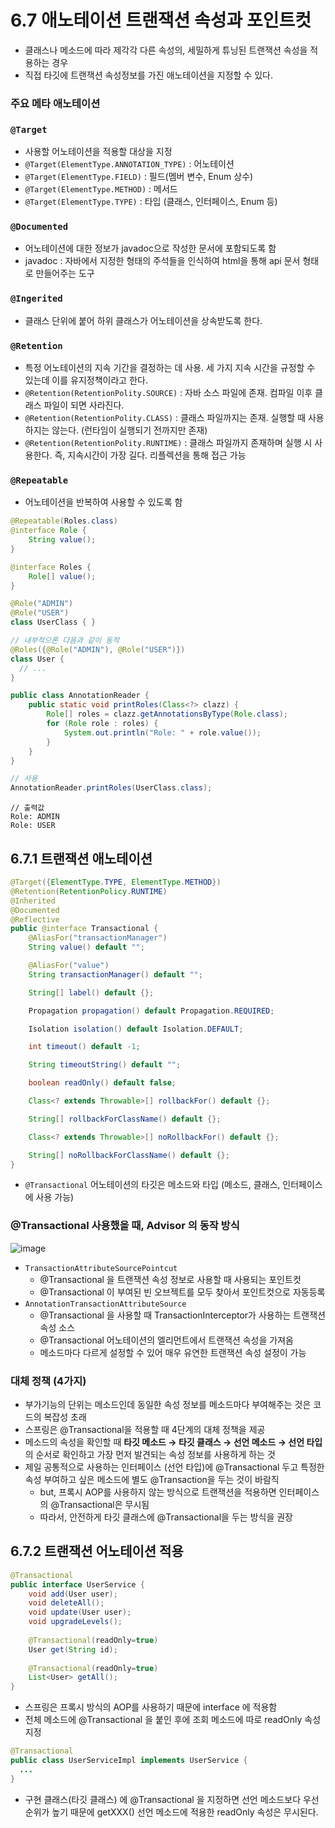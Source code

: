 6.7 애노테이션 트랜잭션 속성과 포인트컷
=
- 클래스나 메소드에 따라 제각각 다른 속성의, 세밀하게 튜닝된 트랜잭션 속성을 적용하는 경우
- 직접 타깃에 트랜잭션 속성정보를 가진 애노테이션을 지정할 수 있다.

### 주요 메타 애노테이션
### `@Target` 
- 사용할 어노테이션을 적용할 대상을 지정
- `@Target(ElementType.ANNOTATION_TYPE)` : 어노테이션
- `@Target(ElementType.FIELD)` : 필드(멤버 변수, Enum 상수)
- `@Target(ElementType.METHOD)` : 메서드
- `@Target(ElementType.TYPE)` : 타입 (클래스, 인터페이스, Enum 등)

### `@Documented` 
- 어노테이션에 대한 정보가 javadoc으로 작성한 문서에 포함되도록 함
- javadoc : 자바에서 지정한 형태의 주석들을 인식하여 html을 통해 api 문서 형태로 만들어주는 도구

### `@Ingerited` 
- 클래스 단위에 붙어 하위 클래스가 어노테이션을 상속받도록 한다.
### `@Retention` 
- 특정 어노테이션의 지속 기간을 결정하는 데 사용. 세 가지 지속 시간을 규정할 수 있는데 이를 유지정책이라고 한다. 
- `@Retention(RetentionPolity.SOURCE)` : 자바 소스 파일에 존재. 컴파일 이후 클래스 파일이 되면 사라진다. 
- `@Retention(RetentionPolity.CLASS)` : 클래스 파일까지는 존재. 실행할 때 사용하지는 않는다. (런타임이 실행되기 전까지만 존재)
- `@Retention(RetentionPolity.RUNTIME)` : 클래스 파일까지 존재하며 실행 시 사용한다. 즉, 지속시간이 가장 길다. 리플렉션을 통해 접근 가능
### `@Repeatable` 
- 어노테이션을 반복하여 사용할 수 있도록 함
```java
@Repeatable(Roles.class)
@interface Role {
    String value();
}

@interface Roles {
    Role[] value();
}

@Role("ADMIN")
@Role("USER")
class UserClass { }

// 내부적으론 다음과 같이 동작
@Roles({@Role("ADMIN"), @Role("USER")})
class User {
  // ...
}
```
```java
public class AnnotationReader {
    public static void printRoles(Class<?> clazz) {
        Role[] roles = clazz.getAnnotationsByType(Role.class);
        for (Role role : roles) {
            System.out.println("Role: " + role.value());
        }
    }
}
```
```java
// 사용
AnnotationReader.printRoles(UserClass.class);
```
```
// 출력값
Role: ADMIN
Role: USER
```


## 6.7.1 트랜잭션 애노테이션
```java
@Target({ElementType.TYPE, ElementType.METHOD})
@Retention(RetentionPolicy.RUNTIME)
@Inherited
@Documented
@Reflective
public @interface Transactional {
    @AliasFor("transactionManager")
    String value() default "";

    @AliasFor("value")
    String transactionManager() default "";

    String[] label() default {};

    Propagation propagation() default Propagation.REQUIRED;

    Isolation isolation() default Isolation.DEFAULT;

    int timeout() default -1;

    String timeoutString() default "";

    boolean readOnly() default false;

    Class<? extends Throwable>[] rollbackFor() default {};

    String[] rollbackForClassName() default {};

    Class<? extends Throwable>[] noRollbackFor() default {};

    String[] noRollbackForClassName() default {};
}
```
- `@Transactional` 어노테이션의 타깃은 메소드와 타입 (메소드, 클래스, 인터페이스에 사용 가능)

### @Transactional 사용했을 때, Advisor 의 동작 방식
![image](https://github.com/user-attachments/assets/8988149d-36d7-4833-8712-05931a40afac)

- `TransactionAttributeSourcePointcut`
  - @Transactional 을 트랜잭션 속성 정보로 사용할 때 사용되는 포인트컷
  - @Transactional 이 부여된 빈 오브젝트를 모두 찾아서 포인트컷으로 자동등록
- `AnnotationTransactionAttributeSource`
  - @Transactional 을 사용할 때 TransactionInterceptor가 사용하는 트랜잭션 속성 소스
  - @Transactional 어노테이션의 엘리먼트에서 트랜잭션 속성을 가져옴
  - 메소드마다 다르게 설정할 수 있어 매우 유연한 트랜잭션 속성 설정이 가능

### 대체 정책 (4가지)
- 부가기능의 단위는 메소드인데 동일한 속성 정보를 메소드마다 부여해주는 것은 코드의 복잡성 초래
- 스프링은 @Transactional을 적용할 때 4단계의 대체 정책을 제공
- 메소드의 속성을 확인할 때 **타깃 메소드 &rarr; 타깃 클래스 &rarr; 선언 메소드 &rarr; 선언 타입**의 순서로 확인하고 가장 먼저 발견되는 속성 정보를 사용하게 하는 것
- 제일 공통적으로 사용하는 인터페이스 (선언 타입)에 @Transactional 두고 특정한 속성 부여하고 싶은 메소드에 별도 @Transaction을 두는 것이 바람직
  - but, 프록시 AOP를 사용하지 않는 방식으로 트랜잭션을 적용하면 인터페이스의 @Transactional은 무시됨
  - 따라서, 안전하게 타깃 클래스에 @Transactional을 두는 방식을 권장

## 6.7.2 트랜잭션 어노테이션 적용
```java
@Transactional
public interface UserService {
    void add(User user);
    void deleteAll();
    void update(User user);
    void upgradeLevels();
    
    @Transactional(readOnly=true)
    User get(String id);
    
    @Transactional(readOnly=true)
    List<User> getAll();
}
```
- 스프링은 프록시 방식의 AOP를 사용하기 때문에 interface 에 적용함
- 전체 메소드에 @Transactional 을 붙인 후에 조회 메소드에 따로 readOnly 속성 지정

```java
@Transactional
public class UserServiceImpl implements UserService {
  ...
}
```
- 구현 클래스(타깃 클래스) 에 @Transactional 을 지정하면 선언 메소드보다 우선순위가 높기 때문에 getXXX() 선언 메소드에 적용한 readOnly 속성은 무시된다.